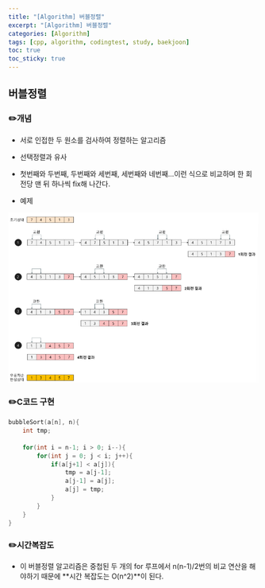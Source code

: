 ```yaml
---
title: "[Algorithm] 버블정렬"
excerpt: "[Algorithm] 버블정렬"
categories: [Algorithm]
tags: [cpp, algorithm, codingtest, study, baekjoon]
toc: true
toc_sticky: true
---
```


## 버블정렬

### ✏️개념

+ 서로 인접한 두 원소를 검사하여 정렬하는 알고리즘

+ 선택정렬과 유사

+ 첫번째와 두번째, 두번째와 세번째, 세번째와 네번째...이런 식으로 비교하며 한 회전당 맨 뒤 하나씩 fix해 나간다.

+ 예제  
  
![failtoBring](/assets/Image/cppStudy/bubble-sort.png)
  

### ✏️C코드 구현

```c
bubbleSort(a[n], n){
    int tmp;

    for(int i = n-1; i > 0; i--){
        for(int j = 0; j < i; j++){
            if(a[j+1] < a[j]){
                tmp = a[j-1];
                a[j-1] = a[j];
                a[j] = tmp;
            }
        }
    }
}
```  


### ✏️시간복잡도

+ 이 버블정렬 알고리즘은 중첩된 두 개의 for 루프에서 n(n-1)/2번의 비교 연산을 해야하기 때문에 **시간 복잡도는 O(n^2)**이 된다.